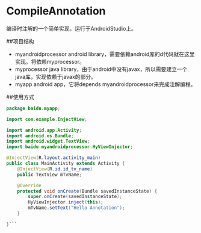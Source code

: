 # CompileAnnotation

编译时注解的一个简单实现，运行于AndroidStudio上。

##项目结构
* myandroidprocessor
android library，需要依赖android库的d代码就在这里实现。将依赖myprocessor。
* myprocessor
java library，由于android中没有javax，所以需要建立一个java库，实现依赖于javax的部分。
* myapp
android app，它将depends myandroidprocessor来完成注解编程。

##使用方式
```java
package baidu.myapp;

import com.example.InjectView;

import android.app.Activity;
import android.os.Bundle;
import android.widget.TextView;
import baidu.myandroidprocessor.HyViewInjector;

@InjectView(R.layout.activity_main)
public class MainActivity extends Activity {
    @InjectView(R.id.id_tv_name)
    public TextView mTvName;

    @Override
    protected void onCreate(Bundle savedInstanceState) {
        super.onCreate(savedInstanceState);
        HyViewInjector.inject(this);
        mTvName.setText("Hello Annotation");
    }

}```

